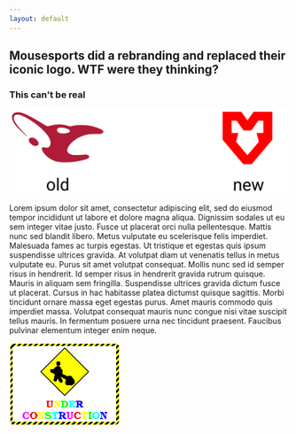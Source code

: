 ```yaml
---
layout: default
---
```


## Mousesports did a rebranding and replaced their iconic logo. WTF were they thinking?

### This can't be real
<img src="images/mouzrebrand.svg" alt="mouz rebrand">

Lorem ipsum dolor sit amet, consectetur adipiscing elit, sed do eiusmod tempor incididunt ut labore et dolore magna aliqua. Dignissim sodales ut eu sem integer vitae justo. Fusce ut placerat orci nulla pellentesque. Mattis nunc sed blandit libero. Metus vulputate eu scelerisque felis imperdiet. Malesuada fames ac turpis egestas. Ut tristique et egestas quis ipsum suspendisse ultrices gravida. At volutpat diam ut venenatis tellus in metus vulputate eu. Purus sit amet volutpat consequat. Mollis nunc sed id semper risus in hendrerit. Id semper risus in hendrerit gravida rutrum quisque. Mauris in aliquam sem fringilla. Suspendisse ultrices gravida dictum fusce ut placerat. Cursus in hac habitasse platea dictumst quisque sagittis. Morbi tincidunt ornare massa eget egestas purus. Amet mauris commodo quis imperdiet massa. Volutpat consequat mauris nunc congue nisi vitae suscipit tellus mauris. In fermentum posuere urna nec tincidunt praesent. Faucibus pulvinar elementum integer enim neque.

<img src="images/underconstruction.gif" alt="under construction">
